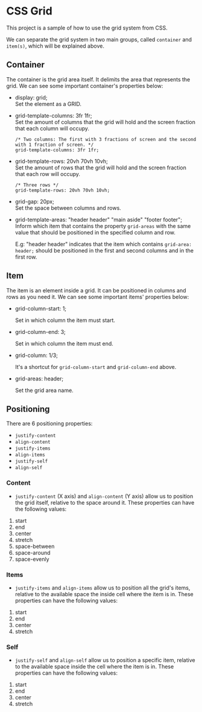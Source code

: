 # CSS Grid

This project is a sample of how to use the grid system from CSS.

We can separate the grid system in two main groups, called `container` and `item(s)`, which will be
explained above.


## Container

The container is the grid area itself. It delimits the area that represents the grid.
We can see some important container's properties below:

- display: grid;  
  Set the element as a GRID.

- grid-template-columns: 3fr 1fr;  
  Set the amount of columns that the grid will hold and the screen fraction that each column will occupy.
  
  ```
  /* Two columns: The first with 3 fractions of screen and the second with 1 fraction of screen. */
  grid-template-columns: 3fr 1fr;
  ```

- grid-template-rows: 20vh 70vh 10vh;  
  Set the amount of rows that the grid will hold and the screen fraction that each row will occupy.

  ```
  /* Three rows */
  grid-template-rows: 20vh 70vh 10vh;
  ```

- grid-gap: 20px;  
  Set the space between columns and rows.

- grid-template-areas: "header header"
                       "main aside"
                       "footer footer";  
  Inform which item that contains the property `grid-areas` with the same value that should be positioned
  in the specified column and row.

  E.g: "header header" indicates that the item which contains `grid-area: header;`  should be positioned
  in the first and second columns and in the first row.
  

## Item

The item is an element inside a grid. It can be positioned in columns and rows as you need it.
We can see some important items' properties below:

- grid-column-start: 1;
  
  Set in which column the item must start.

- grid-column-end: 3;
  
  Set in which column the item must end.

- grid-column: 1/3;
  
  It's a shortcut for `grid-column-start` and `grid-column-end` above.

- grid-areas: header;
  
  Set the grid area name.


## Positioning

There are 6 positioning properties:

-  `justify-content`
-  `align-content`
-  `justify-items`
-  `align-items`
-  `justify-self`
-  `align-self`

### Content

-  `justify-content` (X axis) and `align-content` (Y axis) allow us to position the grid itself, relative to the space around it. These properties can have the following values:

1. start
2. end
3. center
4. stretch
5. space-between
6. space-around
7. space-evenly

### Items

-  `justify-items` and `align-items` allow us to position all the grid's items, relative to the available space the inside cell where the item is in. These properties can have the following values:

1. start
2. end
3. center
4. stretch

### Self

-  `justify-self` and `align-self` allow us to position a specific item, relative to the available space inside the cell where the item is in. These properties can have the following values:

1. start
2. end
3. center
4. stretch
